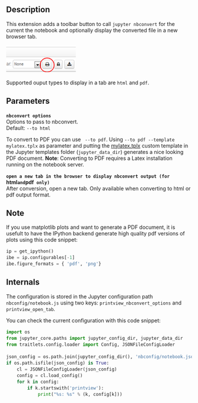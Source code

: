 
Description
-----------
This extension adds a toolbar button to call `jupyter nbconvert` for the current the notebook and optionally display the converted file in a 
new browser tab.

![](icon.png)  
<br/>
Supported ouput types to display in a tab are `html` and `pdf`.

Parameters
----------

**`nbconvert options`**  
Options to pass to nbconvert.  
Default: `--to html`

To convert to PDF you can use ` --to pdf`. 
Using `--to pdf --template mylatex.tplx` as parameter and putting the [mylatex.tplx](https://gist.github.com/38c60e098665761a392f.git) 
custom template in the Jupyter templates folder (`jupyter_data_dir`) generates a nice looking PDF document.
**Note**: Converting to PDF requires a Latex installation running on the notebook server.  
    
**`open a new tab in the browser to display nbconvert output (for `html` and `pdf` only)`**  
After conversion, open a new tab. Only available when converting to html or pdf output format.


Note
----

If you use matplotlib plots and want to generate a PDF document, it is usefult to have the IPython backend generate high quality pdf versions of plots
 using this code snippet:
```Python
ip = get_ipython()
ibe = ip.configurables[-1]
ibe.figure_formats = { 'pdf', 'png'}
```

Internals
---------

The configuration is stored in the Jupyter configuration path `nbconfig/notebook.js` using two keys:
`printview_nbconvert_options` and `printview_open_tab`.

You can check the current configuration with this code snippet:
```Python
import os
from jupyter_core.paths import jupyter_config_dir, jupyter_data_dir
from traitlets.config.loader import Config, JSONFileConfigLoader

json_config = os.path.join(jupyter_config_dir(), 'nbconfig/notebook.json')
if os.path.isfile(json_config) is True:
    cl = JSONFileConfigLoader(json_config)
    config = cl.load_config()
    for k in config:
        if k.startswith('printview'):
            print("%s: %s" % (k, config[k]))
```
